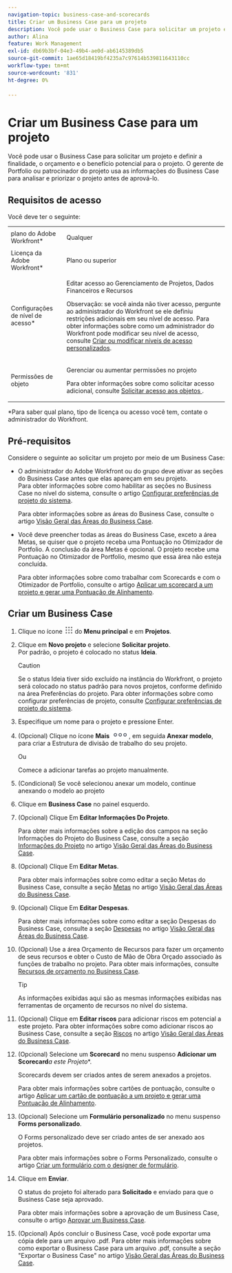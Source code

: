 ```yaml
---
navigation-topic: business-case-and-scorecards
title: Criar um Business Case para um projeto
description: Você pode usar o Business Case para solicitar um projeto e definir a finalidade, o orçamento e o benefício potencial para o projeto. O gerente de Portfolio ou patrocinador do projeto usa as informações do Business Case para analisar e priorizar o projeto antes de aprová-lo.
author: Alina
feature: Work Management
exl-id: db69b3bf-04e3-49b4-ae0d-ab6145389db5
source-git-commit: 1ae65d18419bf4235a7c97614b539811643110cc
workflow-type: tm+mt
source-wordcount: '831'
ht-degree: 0%

---
```


# Criar um Business Case para um projeto

Você pode usar o Business Case para solicitar um projeto e definir a finalidade, o orçamento e o benefício potencial para o projeto. O gerente de Portfolio ou patrocinador do projeto usa as informações do Business Case para analisar e priorizar o projeto antes de aprová-lo.

## Requisitos de acesso

Você deve ter o seguinte:

<table style="table-layout:auto"> 
 <col> 
 <col> 
 <tbody> 
  <tr> 
   <td role="rowheader">plano do Adobe Workfront*</td> 
   <td> <p>Qualquer </p> </td> 
  </tr> 
  <tr> 
   <td role="rowheader">Licença da Adobe Workfront*</td> 
   <td> <p>Plano ou superior</p> </td> 
  </tr> 
  <tr> 
   <td role="rowheader">Configurações de nível de acesso*</td> 
   <td> <p>Editar acesso ao Gerenciamento de Projetos, Dados Financeiros e Recursos</p> <p>Observação: se você ainda não tiver acesso, pergunte ao administrador do Workfront se ele definiu restrições adicionais em seu nível de acesso. Para obter informações sobre como um administrador do Workfront pode modificar seu nível de acesso, consulte <a href="../../../administration-and-setup/add-users/configure-and-grant-access/create-modify-access-levels.md" class="MCXref xref">Criar ou modificar níveis de acesso personalizados</a>.</p> </td> 
  </tr> 
  <tr> 
   <td role="rowheader">Permissões de objeto</td> 
   <td> <p>Gerenciar ou aumentar permissões no projeto</p> <p>Para obter informações sobre como solicitar acesso adicional, consulte <a href="../../../workfront-basics/grant-and-request-access-to-objects/request-access.md" class="MCXref xref">Solicitar acesso aos objetos </a>.</p> </td> 
  </tr> 
 </tbody> 
</table>

&#42;Para saber qual plano, tipo de licença ou acesso você tem, contate o administrador do Workfront.

## Pré-requisitos

Considere o seguinte ao solicitar um projeto por meio de um Business Case:

* O administrador do Adobe Workfront ou do grupo deve ativar as seções do Business Case antes que elas apareçam em seu projeto.\
  Para obter informações sobre como habilitar as seções no Business Case no nível do sistema, consulte o artigo [Configurar preferências de projeto do sistema](../../../administration-and-setup/set-up-workfront/configure-system-defaults/set-project-preferences.md).

  Para obter informações sobre as áreas do Business Case, consulte o artigo [Visão Geral das Áreas do Business Case](../../../manage-work/projects/define-a-business-case/areas-of-business-case.md).

* Você deve preencher todas as áreas do Business Case, exceto a área Metas, se quiser que o projeto receba uma Pontuação no Otimizador de Portfolio. A conclusão da área Metas é opcional. O projeto recebe uma Pontuação no Otimizador de Portfolio, mesmo que essa área não esteja concluída.

  Para obter informações sobre como trabalhar com Scorecards e com o Otimizador de Portfolio, consulte o artigo [Aplicar um scorecard a um projeto e gerar uma Pontuação de Alinhamento](../../../manage-work/projects/define-a-business-case/apply-scorecard-to-project-to-generate-alignment-score.md).

## Criar um Business Case

1. Clique no ícone ![](assets/main-menu-icon.png) do **Menu principal** e em **Projetos**.
1. Clique em **Novo projeto** e selecione **Solicitar projeto**.\
   Por padrão, o projeto é colocado no status **Ideia**.

   >[!CAUTION]
   >
   >Se o status Ideia tiver sido excluído na instância do Workfront, o projeto será colocado no status padrão para novos projetos, conforme definido na área Preferências do projeto. Para obter informações sobre como configurar preferências de projeto, consulte [Configurar preferências de projeto do sistema](../../../administration-and-setup/set-up-workfront/configure-system-defaults/set-project-preferences.md).

1. Especifique um nome para o projeto e pressione Enter.
1. (Opcional) Clique no ícone **Mais** ![](assets/qs-more-icon-on-an-object.png), em seguida **Anexar modelo**, para criar a Estrutura de divisão de trabalho do seu projeto.

   Ou

   Comece a adicionar tarefas ao projeto manualmente.

1. (Condicional) Se você selecionou anexar um modelo, continue anexando o modelo ao projeto
1. Clique em **Business Case** no painel esquerdo.
1. (Opcional) Clique Em **Editar Informações Do Projeto**. 

   Para obter mais informações sobre a edição dos campos na seção Informações do Projeto do Business Case, consulte a seção [Informações do Projeto](../../../manage-work/projects/define-a-business-case/areas-of-business-case.md#project-info) no artigo [Visão Geral das Áreas do Business Case](../../../manage-work/projects/define-a-business-case/areas-of-business-case.md).

1. (Opcional) Clique Em **Editar Metas**.

   Para obter mais informações sobre como editar a seção Metas do Business Case, consulte a seção [Metas](../../../manage-work/projects/define-a-business-case/areas-of-business-case.md#goals) no artigo [Visão Geral das Áreas do Business Case](../../../manage-work/projects/define-a-business-case/areas-of-business-case.md).

1. (Opcional) Clique Em **Editar Despesas**.

   Para obter mais informações sobre como editar a seção Despesas do Business Case, consulte a seção [Despesas](../../../manage-work/projects/define-a-business-case/areas-of-business-case.md#expenses) no artigo [Visão Geral das Áreas do Business Case](../../../manage-work/projects/define-a-business-case/areas-of-business-case.md).

1. (Opcional) Use a área Orçamento de Recursos para fazer um orçamento de seus recursos e obter o Custo de Mão de Obra Orçado associado às funções de trabalho no projeto. Para obter mais informações, consulte [Recursos de orçamento no Business Case](../../../manage-work/projects/define-a-business-case/budget-resources-in-business-case.md).

   >[!TIP]
   >
   >As informações exibidas aqui são as mesmas informações exibidas nas ferramentas de orçamento de recursos no nível do sistema.

1. (Opcional) Clique em **Editar riscos** para adicionar riscos em potencial a este projeto. Para obter informações sobre como adicionar riscos ao Business Case, consulte a seção [Riscos](../../../manage-work/projects/define-a-business-case/areas-of-business-case.md#risks) no artigo [Visão Geral das Áreas do Business Case](../../../manage-work/projects/define-a-business-case/areas-of-business-case.md).
1. (Opcional) Selecione um **Scorecard** no menu suspenso **Adicionar um Scorecard***a este Projeto**.

   Scorecards devem ser criados antes de serem anexados a projetos.

   Para obter mais informações sobre cartões de pontuação, consulte o artigo [Aplicar um cartão de pontuação a um projeto e gerar uma Pontuação de Alinhamento](../../../manage-work/projects/define-a-business-case/apply-scorecard-to-project-to-generate-alignment-score.md).

1. (Opcional) Selecione um **Formulário personalizado** no menu suspenso **Forms personalizado**.

   O Forms personalizado deve ser criado antes de ser anexado aos projetos.

   Para obter mais informações sobre o Forms Personalizado, consulte o artigo [Criar um formulário com o designer de formulário](/help/quicksilver/administration-and-setup/customize-workfront/create-manage-custom-forms/form-designer/design-a-form/design-a-form.md).

1. Clique em **Enviar**.

   O status do projeto foi alterado para **Solicitado** e enviado para que o Business Case seja aprovado.

   Para obter mais informações sobre a aprovação de um Business Case, consulte o artigo [Aprovar um Business Case](../../../manage-work/projects/define-a-business-case/approve-business-case.md).

1. (Opcional) Após concluir o Business Case, você pode exportar uma cópia dele para um arquivo .pdf. Para obter mais informações sobre como exportar o Business Case para um arquivo .pdf, consulte a seção &quot;Exportar o Business Case&quot; no artigo [Visão Geral das Áreas do Business Case](../../../manage-work/projects/define-a-business-case/areas-of-business-case.md).
